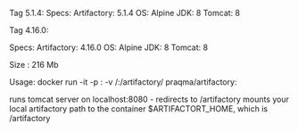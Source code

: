 Tag 5.1.4:
Specs:
Artifactory: 5.1.4
OS: Alpine
JDK: 8
Tomcat: 8

Tag 4.16.0:

Specs:
Artifactory: 4.16.0
OS: Alpine
JDK: 8
Tomcat: 8


Size : 216 Mb

Usage:
docker run -it -p <local-port>:<container-port> -v <local artifactory path>/:/artifactory/ praqma/artifactory:<tag>

runs tomcat server on localhost:8080 - redirects to /artifactory
mounts your local artifactory path to the container $ARTIFACTORT_HOME, which is /artifactory
